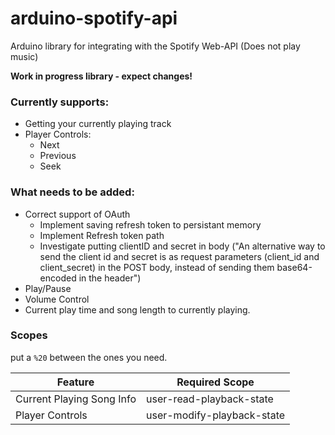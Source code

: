 # arduino-spotify-api
Arduino library for integrating with the Spotify Web-API (Does not play music)

**Work in progress library - expect changes!**

### Currently supports:

- Getting your currently playing track
- Player Controls:
    - Next
    - Previous
    - Seek

### What needs to be added:

- Correct support of OAuth
    - Implement saving refresh token to persistant memory
    - Implement Refresh token path
    - Investigate putting clientID and secret in body ("An alternative way to send the client id and secret is as request parameters (client_id and client_secret) in the POST body, instead of sending them base64-encoded in the header")
- Play/Pause
- Volume Control
- Current play time and song length to currently playing.


### Scopes

put a `%20` between the ones you need.

| Feature        | Required Scope          
| ------------- |-------------| 
| Current Playing Song Info      | user-read-playback-state |
| Player Controls      | user-modify-playback-state      |
